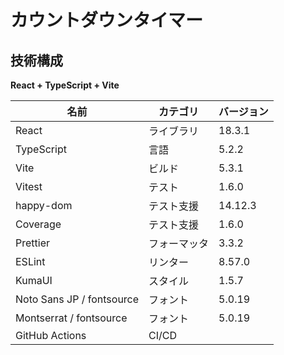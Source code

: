 # カウントダウンタイマー

## 技術構成

**React + TypeScript + Vite**

| 名前                      | カテゴリ     | バージョン |
| ------------------------- | ------------ | ---------- |
| React                     | ライブラリ   | 18.3.1     |
| TypeScript                | 言語         | 5.2.2      |
| Vite                      | ビルド       | 5.3.1      |
| Vitest                    | テスト       | 1.6.0      |
| happy-dom                 | テスト支援   | 14.12.3    |
| Coverage                  | テスト支援   | 1.6.0      |
| Prettier                  | フォーマッタ | 3.3.2      |
| ESLint                    | リンター     | 8.57.0     |
| KumaUI                    | スタイル     | 1.5.7      |
| Noto Sans JP / fontsource | フォント     | 5.0.19     |
| Montserrat / fontsource   | フォント     | 5.0.19     |
| GitHub Actions            | CI/CD        |            |
